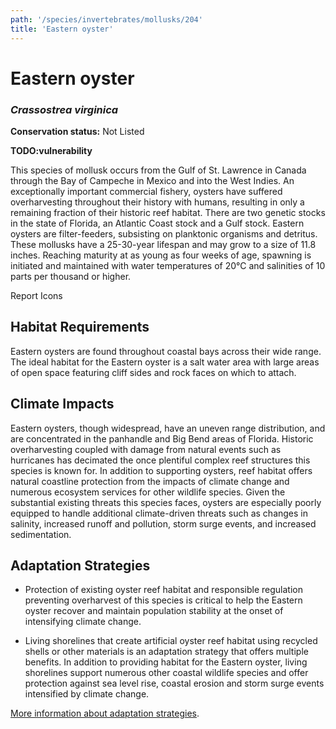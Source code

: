 ```yaml
---
path: '/species/invertebrates/mollusks/204'
title: 'Eastern oyster'
---
```


# Eastern oyster
### *Crassostrea virginica*



**Conservation status:** Not Listed

**TODO:vulnerability**

This species of mollusk occurs from the Gulf of St. Lawrence in Canada through the Bay of Campeche in Mexico and into the West Indies. An exceptionally important commercial fishery, oysters have suffered overharvesting throughout their history with humans, resulting in only a remaining fraction of their historic reef habitat.  There are two genetic stocks in the state of Florida, an Atlantic Coast stock and a Gulf stock. Eastern oysters are filter-feeders, subsisting on planktonic organisms and detritus. These mollusks have a 25-30-year lifespan and may grow to a size of 11.8 inches.  Reaching maturity at as young as four weeks of age, spawning is initiated and maintained with water temperatures of 20°C and salinities of 10 parts per thousand or higher.

Report Icons

    
## Habitat Requirements

Eastern oysters are found throughout coastal bays across their wide range. The ideal habitat for the Eastern oyster is a salt water area with large areas of open space featuring cliff sides and rock faces on which to attach.

## Climate Impacts

Eastern oysters, though widespread, have an uneven range distribution, and are concentrated in the panhandle and Big Bend areas of Florida.  Historic overharvesting coupled with damage from natural events such as hurricanes has decimated the once plentiful complex reef structures this species is known for.  In addition to supporting oysters, reef habitat offers natural coastline protection from the impacts of climate change and numerous ecosystem services for other wildlife species.  Given the substantial existing threats this species faces, oysters are especially poorly equipped to handle additional climate-driven threats such as changes in salinity, increased runoff and pollution, storm surge events, and increased sedimentation.

## Adaptation Strategies

- Protection of existing oyster reef habitat and responsible regulation preventing overharvest of this species is critical to help the Eastern oyster recover and maintain population stability at the onset of intensifying climate change.

- Living shorelines that create artificial oyster reef habitat using recycled shells or other materials is an adaptation strategy that offers multiple benefits.  In addition to providing habitat for the Eastern oyster, living shorelines support numerous other coastal wildlife species and offer protection against sea level rise, coastal erosion and storm surge events intensified by climate change.


[More information about adaptation strategies](/strategies).
